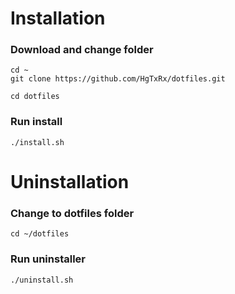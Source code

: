 # Installation
### Download and change folder
```
cd ~
git clone https://github.com/HgTxRx/dotfiles.git

cd dotfiles
```
### Run install
```
./install.sh
```

# Uninstallation

### Change to dotfiles folder
```
cd ~/dotfiles
```

### Run uninstaller
```
./uninstall.sh
```

